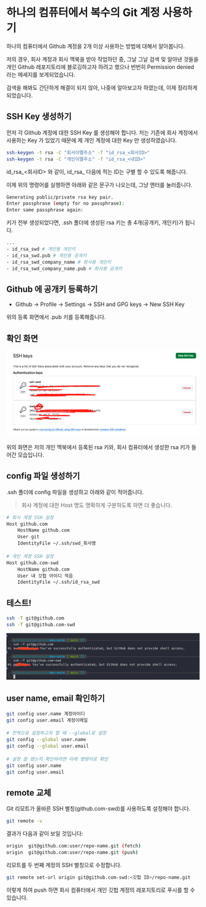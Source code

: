 # 하나의 컴퓨터에서 복수의 Git 계정 사용하기

하나의 컴퓨터에서 Github 계정을 2개 이상 사용하는 방법에 대해서 알아봅니다.

저의 경우, 회사 계정과 회사 맥북을 받아 작업하던 중, 그날 그날 검색 및 알아낸 것들을 개인 Github
레포지토리에 블로깅하고자 하려고 했으나 번번히 Permission denied 라는 메세지를 보게되었습니다.

검색을 해봐도 간단하게 해결이 되지 않아, 나중에 알아보고자 하였는데, 이제 정리하게 되었습니다.

## SSH Key 생성하기

먼저 각 Github 계정에 대한 SSH Key 를 생성해야 합니다. 저는 기존에 회사 계정에서 사용하는
Key 가 있었기 때문에 제 개인 계정에 대한 Key 만 생성하였습니다.

```bash
ssh-keygen -t rsa -C "회사이멜주소" -f "id_rsa_<회사ID>"
ssh-keygen -t rsa -C "개인이멜주소" -f "id_rsa_<내ID>"
```

id_rsa_<회사ID> 와 같이, id_rsa_ 다음에 적는 ID는 구별 할 수 있도록 해줍니다.

이제 위의 명령어를 실행하면 아래와 같은 문구가 나오는데, 그냥 엔터를 눌러줍니다.

```bash
Generating public/private rsa key pair.
Enter passphrase (empty for no passphrase):
Enter same passphrase again:
```

키가 전부 생성되었다면, .ssh 폴더에 생성된 rsa 키는 총 4개(공개키, 개인키)가 됩니다.

```bash
...
- id_rsa_swd # 개인용 개인키
- id_rsa_swd.pub # 개인용 공개키
- id_rsa_swd_company_name # 회사용 개인키
- id_rsa_swd_company_name.pub # 회사용 공개키
```

## Github 에 공개키 등록하기

- Github -> Profile -> Settings -> SSH and GPG keys -> New SSH Key

위의 등록 화면에서 .pub 키를 등록해줍니다.

## 확인 화면

![github-ssy-keys](./assets/github-ssh-keys.png)

위의 화면은 저의 개인 맥북에서 등록된 rsa 키와, 회사 컴퓨터에서 생성한 rsa 키가 들어간 모습입니다.

## config 파일 생성하기

.ssh 폴더에 config 파일을 생성하고 아래와 같이 적어줍니다.

> 회사 계정에 대한 Host 명도 명확하게 구분하도록 하면 더 좋습니다.

```bash
# 회사 계정 SSH 설정
Host github.com
    HostName github.com
    User git
    IdentityFile ~/.ssh/swd_회사명

# 개인 계정 SSH 설정
Host github.com-swd
    HostName github.com
    User 내 깃헙 아이디 적음
    IdentityFile ~/.ssh/id_rsa_swd
```

## 테스트!

```bash
ssh -T git@github.com
ssh -T git@github.com-swd
```

![github-ssh-test](./assets/git-ssh-test.png)

## user name, email 확인하기

```bash
git config user.name 계정아이디
git config user.email 계정이메일

# 전역으로 설정하고자 할 때 --global로 설정
git config --global user.name
git config --global user.email

# 설정 잘 됐는지 확인하려면 아래 명령어로 확인
git config user.name
git config user.email
```

## remote 교체

Git 리모트가 올바른 SSH 별칭(github.com-swd)를 사용하도록 설정해야 합니다.

```bash
git remote -v
```

결과가 다음과 같이 보일 것입니다:

```bash
origin  git@github.com:user/repo-name.git (fetch)
origin  git@github.com:user/repo-name.git (push)
```

리모트를 두 번째 계정의 SSH 별칭으로 수정합니다.

```bash
git remote set-url origin git@github.com-swd:<깃헙 ID>/repo-name.git
```

이렇게 하여 push 하면 회사 컴퓨터에서 개인 깃헙 계정의 레포지토리로 푸시를 할 수 있습니다.
